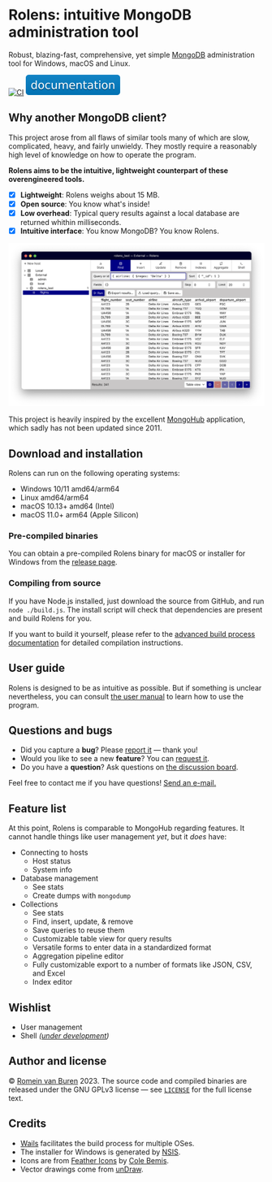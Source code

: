 # Rolens: intuitive MongoDB administration tool

Robust, blazing-fast, comprehensive, yet simple [MongoDB](https://www.mongodb.com/) administration tool for Windows, macOS and Linux.

<a href="https://github.com/garraflavatra/rolens/actions/workflows/ci.yml" target="_blank"><img src="https://github.com/garraflavatra/rolens/actions/workflows/ci.yml/badge.svg" alt="CI" /></a> <a target="_blank" href="https://garraflavatra.github.io/rolens"><img src="./.github/docs-badge.svg" alt="Documentation" /></a>

<!-- <a href="https://fosstodon.org/@rolens" target="_blank" rel="me"><img src="./.github/fosstodon-badge.svg" alt="Fosstodon" /></a> -->

## Why another MongoDB client?

This project arose from all flaws of similar tools many of which are slow, complicated, heavy, and fairly unwieldy. They mostly require a reasonably high level of knowledge on how to operate the program.

**Rolens aims to be the intuitive, lightweight counterpart of these overengineered tools.**

- [x] **Lightweight**: Rolens weighs about 15 MB.
- [x] **Open source**: You know what's inside!
- [x] **Low overhead**: Typical query results against a local database are returned whithin milliseconds.
- [x] **Intuitive interface**: You know MongoDB? You know Rolens.

![Impression of Rolens's interface](./docs/images/home-impression.png)

This project is heavily inspired by the excellent [MongoHub](https://github.com/bububa/MongoHub-Mac) application, which sadly has not been updated since 2011.

## Download and installation

Rolens can run on the following operating systems:

* Windows 10/11 amd64/arm64
* Linux amd64/arm64
* macOS 10.13+ amd64 (Intel)
* macOS 11.0+ arm64 (Apple Silicon)

### Pre-compiled binaries

You can obtain a pre-compiled Rolens binary for macOS or installer for Windows from the [release page](https://github.com/garraflavatra/rolens/releases/latest).

### Compiling from source

If you have Node.js installed, just download the source from GitHub, and run `node ./build.js`. The install script will check that dependencies are present and build Rolens for you.

If you want to build it yourself, please refer to the [advanced build process documentation](https://garraflavatra.github.io/rolens/development/advanced-build/) for detailed compilation instructions.

## User guide

Rolens is designed to be as intuitive as possible. But if something is unclear nevertheless, you can consult [the user manual](https://garraflavatra.github.io/rolens/) to learn how to use the program.

## Questions and bugs

* Did you capture a **bug**? Please [report it](https://github.com/garraflavatra/rolens/issues/new?assignees=garraflavatra&labels=bug&projects=&template=bug.yml) — thank you!
* Would you like to see a new **feature**? You can [request it](https://github.com/garraflavatra/rolens/issues/new?assignees=garraflavatra&labels=enhancement&projects=&template=feature.yml).
* Do you have a **question**? Ask questions on [the discussion board](https://github.com/garraflavatra/rolens/discussions/new?category=questions).

Feel free to contact me if you have questions! [Send an e-mail.](mailto:romein@vburen.nl)

## Feature list

At this point, Rolens is comparable to MongoHub regarding features. It cannot handle things like user management _yet_, but it _does_ have:

* Connecting to hosts
  - Host status
  - System info
* Database management
  - See stats
  - Create dumps with `mongodump`
* Collections
  - See stats
  - Find, insert, update, & remove
  - Save queries to reuse them
  - Customizable table view for query results
  - Versatile forms to enter data in a standardized format
  - Aggregation pipeline editor
  - Fully customizable export to a number of formats like JSON, CSV, and Excel
  - Index editor

## Wishlist

* User management
* Shell _([under development](https://github.com/garraflavatra/rolens/pull/44))_

## Author and license

© [Romein van Buren](mailto:romein@vburen.nl) 2023. The source code and compiled binaries are released under the GNU GPLv3 license — see [`LICENSE`](./LICENSE) for the full license text.

## Credits

* [Wails](https://wails.io/) facilitates the build process for multiple OSes.
* The installer for Windows is generated by [NSIS](https://nsis.sourceforge.io/Main_Page).
* Icons are from [Feather Icons](https://feathericons.com/) by [Cole Bemis](https://github.com/colebemis).
* Vector drawings come from [unDraw](https://undraw.co/).
